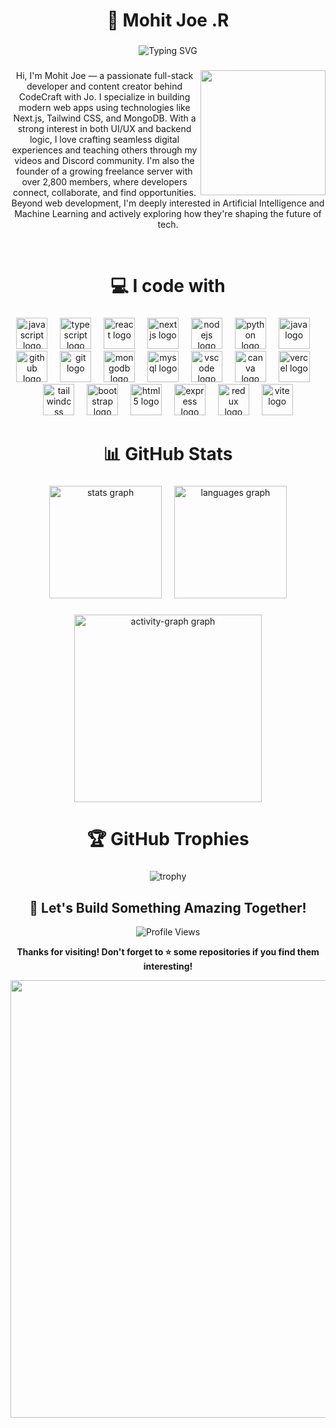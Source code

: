 <h1 align="center">👋 Mohit Joe .R</h1>

###

<div align="center">
  <img src="https://readme-typing-svg.herokuapp.com?font=Fira+Code&weight=600&size=28&pause=1000&color=6366F1&center=true&vCenter=true&random=false&width=600&lines=Full-Stack+Developer+%F0%9F%9A%80;Content+Creator+%F0%9F%8E%A5;AI+%26+ML+Enthusiast+%F0%9F%A4%96;Community+Builder+%F0%9F%8C%9F" alt="Typing SVG" />
</div>

###

<img align="right" height="200" src="https://user-images.githubusercontent.com/74038190/229223263-cf2e4b07-2615-4f87-9c38-e37600f8381a.gif" />

<p align="center">Hi, I'm Mohit Joe — a passionate full-stack developer and content creator behind CodeCraft with Jo. I specialize in building modern web apps using technologies like Next.js, Tailwind CSS, and MongoDB. With a strong interest in both UI/UX and backend logic, I love crafting seamless digital experiences and teaching others through my videos and Discord community. I'm also the founder of a growing freelance server with over 2,800 members, where developers connect, collaborate, and find opportunities. Beyond web development, I'm deeply interested in Artificial Intelligence and Machine Learning and actively exploring how they're shaping the future of tech.</p>

<br clear="right"/>

###

<h1 align="center">💻 I code with</h1>

###

<div align="center">
  <img src="https://cdn.jsdelivr.net/gh/devicons/devicon/icons/javascript/javascript-original.svg" height="50" alt="javascript logo"  />
  <img width="12" />
  <img src="https://cdn.jsdelivr.net/gh/devicons/devicon/icons/typescript/typescript-original.svg" height="50" alt="typescript logo"  />
  <img width="12" />
  <img src="https://cdn.jsdelivr.net/gh/devicons/devicon/icons/react/react-original.svg" height="50" alt="react logo"  />
  <img width="12" />
  <img src="https://cdn.jsdelivr.net/gh/devicons/devicon/icons/nextjs/nextjs-original.svg" height="50" alt="nextjs logo"  />
  <img width="12" />
  <img src="https://cdn.simpleicons.org/nodedotjs/339933" height="50" alt="nodejs logo"  />
  <img width="12" />
  <img src="https://cdn.jsdelivr.net/gh/devicons/devicon/icons/python/python-original.svg" height="50" alt="python logo"  />
  <img width="12" />
  <img src="https://cdn.jsdelivr.net/gh/devicons/devicon/icons/java/java-original.svg" height="50" alt="java logo"  />
  <img width="12" />
  <img src="https://cdn.jsdelivr.net/gh/devicons/devicon/icons/github/github-original.svg" height="50" alt="github logo"  />
  <img width="12" />
  <img src="https://cdn.jsdelivr.net/gh/devicons/devicon/icons/git/git-original.svg" height="50" alt="git logo"  />
  <img width="12" />
  <img src="https://cdn.jsdelivr.net/gh/devicons/devicon/icons/mongodb/mongodb-original.svg" height="50" alt="mongodb logo"  />
  <img width="12" />
  <img src="https://cdn.jsdelivr.net/gh/devicons/devicon/icons/mysql/mysql-original.svg" height="50" alt="mysql logo"  />
  <img width="12" />
  <img src="https://cdn.jsdelivr.net/gh/devicons/devicon/icons/vscode/vscode-original.svg" height="50" alt="vscode logo"  />
  <img width="12" />
  <img src="https://cdn.jsdelivr.net/gh/devicons/devicon/icons/canva/canva-original.svg" height="50" alt="canva logo"  />
  <img width="12" />
  <img src="https://cdn.simpleicons.org/vercel/000000" height="50" alt="vercel logo"  />
  <img width="12" />
  <img src="https://cdn.simpleicons.org/tailwindcss/06B6D4" height="50" alt="tailwindcss logo"  />
  <img width="12" />
  <img src="https://cdn.simpleicons.org/bootstrap/7952B3" height="50" alt="bootstrap logo"  />
  <img width="12" />
  <img src="https://cdn.simpleicons.org/html5/E34F26" height="50" alt="html5 logo"  />
  <img width="12" />
  <img src="https://cdn.simpleicons.org/express/000000" height="50" alt="express logo"  />
  <img width="12" />
  <img src="https://cdn.simpleicons.org/redux/764ABC" height="50" alt="redux logo"  />
  <img width="12" />
  <img src="https://cdn.simpleicons.org/vite/646CFF" height="50" alt="vite logo"  />
</div>

###

<h1 align="center">📊 GitHub Stats</h1>

###

<div align="center">
  <img src="https://github-readme-stats.vercel.app/api?username=mohitjoer&hide_title=false&hide_rank=false&show_icons=true&include_all_commits=true&count_private=true&disable_animations=false&theme=tokyonight&locale=en&hide_border=true&bg_color=1a1b27&title_color=70a5fd&icon_color=bf91f3&text_color=38bdae&order=1" height="180" alt="stats graph"  />
  <img width="12" />
  <img src="https://github-readme-stats.vercel.app/api/top-langs?username=mohitjoer&locale=en&hide_title=false&layout=compact&card_width=320&langs_count=6&theme=tokyonight&hide_border=true&bg_color=1a1b27&title_color=70a5fd&text_color=38bdae&order=2" height="180" alt="languages graph"  />
</div>

###

<div align="center">
  <img src="https://github-readme-activity-graph.vercel.app/graph?username=mohitjoer&radius=16&theme=tokyo-night&area=true&hide_border=true&bg_color=1a1b27&color=70a5fd&line=bf91f3&point=38bdae&order=5" height="300" alt="activity-graph graph"  />
</div>

###

<h1 align="center">🏆 GitHub Trophies</h1>

###

<div align="center">
  <img src="https://github-profile-trophy.vercel.app/?username=mohitjoer&theme=tokyonight&no-frame=true&no-bg=true&row=1&column=7" alt="trophy" />
</div>

###

<div align="center">
  <h2>💬 Let's Build Something Amazing Together!</h2>
  
  <img src="https://komarev.com/ghpvc/?username=mohitjoer&color=blueviolet&style=for-the-badge" alt="Profile Views" />
  
  <p><strong>Thanks for visiting! Don't forget to ⭐ some repositories if you find them interesting!</strong></p>
  
  <img src="https://user-images.githubusercontent.com/74038190/212284100-561aa473-3905-4a80-b561-0d28506553ee.gif" width="700">
</div>

###
